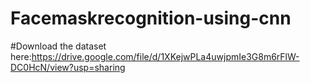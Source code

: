 # Facemaskrecognition-using-cnn
#Download the dataset here:https://drive.google.com/file/d/1XKejwPLa4uwjpmIe3G8m6rFlW-DC0HcN/view?usp=sharing
